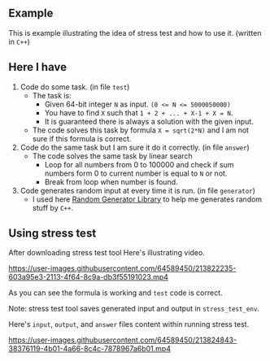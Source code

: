## Example
This is example illustrating the idea of stress test and how to use it. (written in `C++`)

## Here I have
1. Code do some task. (in file `test`)
    - The task is:
        - Given 64-bit integer `N` as input. `(0 <= N <= 5000050000)`
        - You have to find `X` such that `1 + 2 + ... + X-1 + X = N`.
        - It is guaranteed there is always a solution with the given input.
    - The code solves this task by formula `X = sqrt(2*N)` and I am not sure if this formula is correct.
2. Code do the same task but I am sure it do it correctly. (in file `answer`)
    - The code solves the same task by linear search
        - Loop for all numbers from 0 to 100000 and check if sum numbers form 0 to current number is equal to `N` or not.
        - Break from loop when number is found.
3. Code generates random input at every time it is run. (in file `generator`)
    - I used here [Random Generator Library](https://github.com/Omar622/Random-generator) to help me generates random stuff by `C++`.

## Using stress test

After downloading stress test tool Here's illustrating video.

https://user-images.githubusercontent.com/64589450/213822235-603a95e3-2113-4f64-8c9a-db3f55191023.mp4

As you can see the formula is working and `test` code is correct.

Note: stress test tool saves generated input and output in `stress_test_env`.

Here's `input`, `output`, and `answer` files content within running stress test.

https://user-images.githubusercontent.com/64589450/213824843-38376119-4b01-4a66-8c4c-7878967a6b01.mp4
